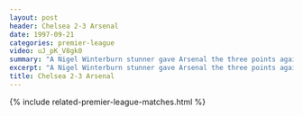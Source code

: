 ```yaml
---
layout: post
header: Chelsea 2-3 Arsenal
date: 1997-09-21
categories: premier-league
video: uJ_pK_V8gk0
summary: "A Nigel Winterburn stunner gave Arsenal the three points against Chelsea"
excerpt: "A Nigel Winterburn stunner gave Arsenal the three points against Chelsea"
title: Chelsea 2-3 Arsenal
---
```


{% include related-premier-league-matches.html  %}